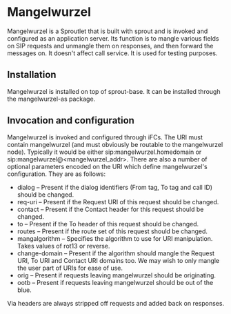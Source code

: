 # Mangelwurzel

Mangelwurzel is a Sproutlet that is built with sprout and is invoked and configured as an application server. Its function is to mangle various fields on SIP requests and unmangle them on responses, and then forward the messages on. It doesn't affect call service. It is used for testing purposes.

## Installation

Mangelwurzel is installed on top of sprout-base. It can be installed through the mangelwurzel-as package.

## Invocation and configuration

Mangelwurzel is invoked and configured through iFCs. The URI must contain mangelwurzel (and must obviously be routable to the mangelwurzel node). Typically it would be either sip:mangelwurzel.homedomain or sip:mangelwurzel@<mangelwurzel_addr>. There are also a number of optional parameters encoded on the URI which define mangelwurzel's configuration. They are as follows:

* dialog – Present if the dialog identifiers (From tag, To tag and call ID) should be changed.
* req-uri – Present if the Request URI of this request should be changed.
* contact – Present if the Contact header for this request should be changed.
* to – Present if the To header of this request should be changed.
* routes – Present if the route set of this request should be changed.
* mangalgorithm – Specifies the algorithm to use for URI manipulation. Takes values of rot13 or reverse.
* change-domain – Present if the algorithm should mangle the Request URI, To URI and Contact URI domains too. We may wish to only mangle the user part of URIs for ease of use.
* orig – Present if requests leaving mangelwurzel should be originating.
* ootb – Present if requests leaving mangelwurzel should be out of the blue.

Via headers are always stripped off requests and added back on responses.
